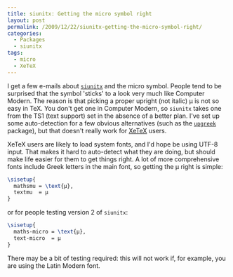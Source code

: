 ```yaml
---
title: siunitx: Getting the micro symbol right
layout: post
permalink: /2009/12/22/siunitx-getting-the-micro-symbol-right/
categories:
  - Packages
  - siunitx
tags:
  - micro
  - XeTeX
---
```

I get a few e-mails about [`siunitx`](https://ctan.org/pkg/siunitx) and the micro symbol. People tend to be surprised that the symbol 'sticks' to a look very much like Computer Modern. The reason is that picking a proper upright (not italic) μ is not so easy in TeX. You don't get one in Computer Modern, so `siunitx` takes one from the TS1 (text support) set in the absence of a better plan. I've set up some auto-detection for a few obvious alternatives (such as the [`upgreek`](https://ctan.org/pkg/upgreek) package), but that doesn't really work for [XeTeX](http://scripts.sil.org/cms/scripts/page.php?site_id=nrsi&amp;id=XeTeX) users.

XeTeX users are likely to load system fonts, and I'd hope be using UTF-8 input. That makes it hard to auto-detect what they are doing, but should make life easier for them to get things right. A lot of more comprehensive fonts include Greek letters in the main font, so getting the μ right is simple:

```latex
\sisetup{
  mathsmu = \text{μ},
  textmu  = μ
}
```

or for people testing version 2 of `siunitx`:

```latex
\sisetup{
  maths-micro = \text{μ},
  text-micro  = μ
}
```

There may be a bit of testing required: this will not work if, for example, you are using the Latin Modern font.
